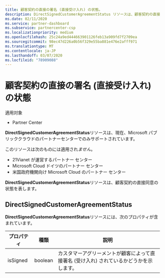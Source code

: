 ```yaml
---
title: 顧客契約の直接の署名 (直接受け入れ) の状態。
description: DirectSignedCustomerAgreementStatus リソースは、顧客契約の直接の署名 (直接受け入れ) の状態を表します。
ms.date: 02/11/2020
ms.service: partner-dashboard
ms.subservice: partnercenter-csp
ms.localizationpriority: medium
ms.openlocfilehash: 25c24a9ed444663901126feb13a909fd7f2709ea
ms.sourcegitcommit: 98ec47d226a0b56f329e55ba881e476e2afff971
ms.translationtype: MT
ms.contentlocale: ja-JP
ms.lasthandoff: 03/07/2020
ms.locfileid: "78909088"
---
```

# <a name="direct-signing-direct-acceptance-status-of-a-customer-agreement"></a>顧客契約の直接の署名 (直接受け入れ) の状態

適用対象

- Partner Center

**DirectSignedCustomerAgreementStatus**リソースは、現在、Microsoft パブリッククラウドのパートナーセンターでのみサポートされています。

このリソースは次のものには適用され*ません*。

- 21Vianet が運営するパートナー センター
- Microsoft Cloud ドイツのパートナー センター
- 米国政府機関向け Microsoft Cloud のパートナー センター

**DirectSignedCustomerAgreementStatus**リソースは、顧客契約の直接同意の状態を表します。

## <a name="directsignedcustomeragreementstatus"></a>DirectSignedCustomerAgreementStatus

**DirectSignedCustomerAgreementStatus**リソースには、次のプロパティが含まれています。

| プロパティ       | 種類   | 説明                                                                                               |
|----------------|--------|-----------------------------------------------------------------------------------------------------------|
| isSigned | boolean | カスタマーアグリーメントが顧客によって直接署名 (受け入れ) されているかどうかを示します。 |
